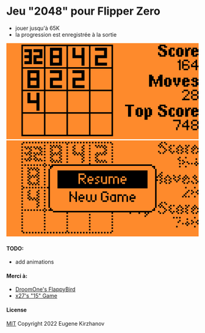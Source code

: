 # Jeu "2048" pour Flipper Zero
- jouer jusqu'à 65K
- la progression est enregistrée à la sortie

![Game screen](images/screenshot1.png)
![Menu screen](images/screenshot2.png)

#### TODO:
 - add animations
 
#### Merci à:
 - [DroomOne's FlappyBird](https://github.com/DroomOne/flipperzero-firmware/tree/dev/applications/flappy_bird)
 - [x27's "15" Game](https://github.com/x27/flipperzero-game15)

#### License
[MIT](LICENSE)
Copyright 2022 Eugene Kirzhanov
